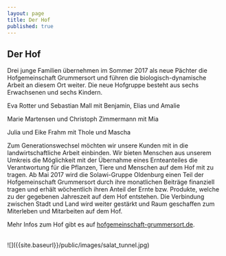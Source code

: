 ```yaml
---
layout: page
title: Der Hof
published: true
---
```




## Der Hof

Drei junge Familien übernehmen im Sommer 2017 als neue Pächter die Hofgemeinschaft Grummersort und führen die biologisch-dynamische Arbeit an diesem Ort weiter. Die neue Hofgruppe besteht aus sechs Erwachsenen und sechs Kindern.

Eva Rotter und Sebastian Mall mit Benjamin, Elias und Amalie

Marie Martensen und Christoph Zimmermann mit Mia

Julia und Eike Frahm mit Thole und Mascha

Zum Generationswechsel möchten wir unsere Kunden mit in die landwirtschaftliche Arbeit einbinden. Wir bieten Menschen aus unserem Umkreis die Möglichkeit mit der Übernahme eines Ernteanteiles die Verantwortung für die Pflanzen, Tiere und Menschen auf dem Hof mit zu tragen.
Ab Mai 2017 wird die Solawi-Gruppe Oldenburg  einen Teil der Hofgemeinschaft Grummersort durch ihre monatlichen Beiträge finanziell tragen und erhält wöchentlich ihren Anteil der Ernte bzw. Produkte, welche zu der gegebenen Jahreszeit auf dem Hof entstehen.
Die Verbindung zwischen Stadt und Land wird weiter gestärkt und Raum geschaffen zum Miterleben und Mitarbeiten auf dem Hof.

Mehr Infos zum Hof gibt es auf [hofgemeinschaft-grummersort.de](http://www.hofgemeinschaft-grummersort.de/).

<br>
![]({{site.baseurl}}/public/images/salat_tunnel.jpg)

